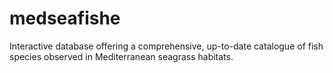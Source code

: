 # medseafishe
Interactive database offering a comprehensive, up-to-date catalogue of fish species observed in Mediterranean seagrass habitats.
